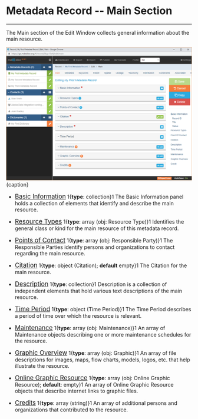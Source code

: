 # Metadata Record -- Main Section
---

The <span class="md-section">Main</span> section of the <span class="md-window">Edit Window</span> collects general information about the main resource.

![Main Edit Window](/assets/reference/edit-objects/metadata/main/main-editWindow.png){caption}


 * [<span class="md-panel" style="font-size: larger">Basic Information</span>](basicInfo-panel.md) <i class="fa fa-asterisk required" title="Required"> </i> 1{**type**: collection}1  The <span class="md-panel">Basic Information</span> panel holds a collection of elements that identify and describe the main resource.

 * [<span class="md-panel" style="font-size: larger">Resource Types</span>](resourceType-panel.md)  <i class="fa fa-asterisk required" title="Required"> </i> 1{**type**: array (obj: <span class="md-panel">Resource Type</span>)}1 Identifies the general class or kind for the main resource of this metadata record. 

 * [<span class="md-panel" style="font-size: larger">Points of Contact</span>](poc-panel.md) <i class="fa fa-asterisk required" title="Required"> </i> 1{**type**: array (obj: <span class="md-panel">Responsible Party</span>)}1  The <span class="md-panel">Responsible Parties</span> identify persons and organizations to contact regarding the main resource. 

 * [<span class="md-panel" style="font-size: larger">Citation</span>](citation-panel.md)  <i class="fa fa-asterisk required" title="Required"> </i> 1{**type**: object (<span class="md-panel">Citation</span>); **default** empty}1  The <span class="md-panel">Citation</span> for the main resource. 

 * [<span class="md-panel" style="font-size: larger">Description</span>](description-panel.md)  <i class="fa fa-asterisk required" title="Required"> </i> 1{**type**: collection}1 <span class="md-panel">Description</span> is a collection of independent elements that hold various text descriptions of the main resource. 

 * [<span class="md-panel" style="font-size: larger">Time Period</span>](timePeriod-panel.md)  1{**type**: object (<span class="md-panel">Time Period</span>)}1 The <span class="md-panel">Time Period</span> describes a period of time over which the resource is relevant.  

 * [<span class="md-panel" style="font-size: larger">Maintenance</span>](maintenance-panel.md)  1{**type**: array (obj: <span class="md-panel">Maintenance</span>)}1 An array of <span class="md-panel">Maintenance</span> objects describing one or more maintenance schedules for the resource.

 * [<span class="md-panel" style="font-size: larger">Graphic Overview</span>](graphicOverview-panel.md)  1{**type**: array (obj: <span class="md-panel"> Graphic</span>)}1 An array of file descriptions for images, maps, flow charts, models, logos, etc. that help illustrate the resource.
 
 * [<span class="md-panel" style="font-size: larger">Online Graphic Resource</span>](onlineGraphicResource-panel.md)  1{**type**: array (obj: <span class="md-panel">Online Graphic Resource</span>); **default**: empty}1 An array of <span class="md-panel">Online Graphic Resource</span> objects that describe internet links to graphic files. 

 * [<span class="md-panel" style="font-size: larger">Credits</span>](credits-panel.md)  1{**type**: array (string)}1 An array of additional persons and organizations that contributed to the resource. 
